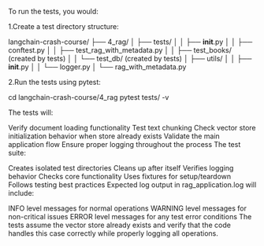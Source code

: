 To run the tests, you would:

1.Create a test directory structure:

langchain-crash-course/
├── 4_rag/
│ ├── tests/
│ │ ├── **init**.py
│ │ ├── conftest.py
│ │ ├── test_rag_with_metadata.py
│ │ ├── test_books/ (created by tests)
│ │ └── test_db/ (created by tests)
│ ├── utils/
│ │ ├── **init**.py
│ │ └── logger.py
│ └── rag_with_metadata.py

2.Run the tests using pytest:

cd langchain-crash-course/4_rag
pytest tests/ -v

The tests will:

Verify document loading functionality
Test text chunking
Check vector store initialization behavior when store already exists
Validate the main application flow
Ensure proper logging throughout the process
The test suite:

Creates isolated test directories
Cleans up after itself
Verifies logging behavior
Checks core functionality
Uses fixtures for setup/teardown
Follows testing best practices
Expected log output in rag_application.log will include:

INFO level messages for normal operations
WARNING level messages for non-critical issues
ERROR level messages for any test error conditions
The tests assume the vector store already exists and verify that the code handles this case correctly while properly logging all operations.
